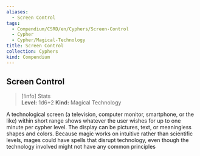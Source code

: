 ```yaml
---
aliases:
  - Screen Control
tags:
  - Compendium/CSRD/en/Cyphers/Screen-Control
  - Cypher
  - Cypher/Magical-Technology
title: Screen Control
collection: Cyphers
kind: Compendium
---
```

## Screen Control 
>[!info] Stats  
> **Level:** 1d6+2 
> **Kind:** Magical Technology
  
A technological screen (a television, computer monitor, smartphone, or the like) within short range shows whatever the user wishes for up to one minute per cypher level. The display can be pictures, text, or meaningless shapes and colors.
Because magic works on intuitive rather than scientific levels, mages could have spells that disrupt technology, even though the technology involved might not have any common principles

